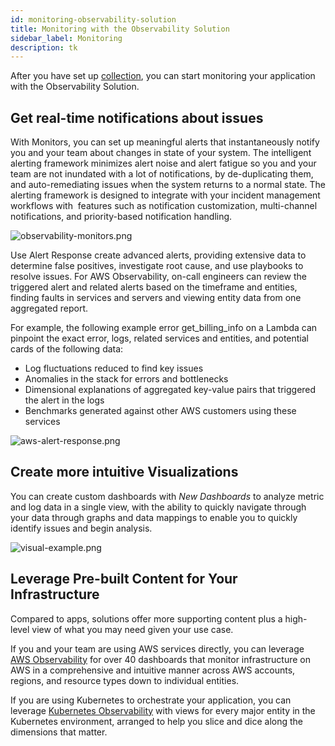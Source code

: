 ```yaml
---
id: monitoring-observability-solution
title: Monitoring with the Observability Solution
sidebar_label: Monitoring
description: tk
---
```


After you have set up [collection](set-up-collection-observability.md), you can start monitoring your application with the Observability Solution.

## Get real-time notifications about issues

With Monitors, you can set up meaningful alerts that instantaneously notify you and your team about changes in state of your system. The intelligent alerting framework minimizes alert noise and alert fatigue so you and your team are not inundated with a lot of notifications, by de-duplicating them, and auto-remediating issues when the system returns to a normal state. The alerting framework is designed to integrate with your incident management workflows with  features such as notification customization, multi-channel notifications, and priority-based notification handling. 

![observability-monitors.png](/img/observability/observability-monitors.png)

Use Alert Response create advanced alerts, providing extensive data to determine false positives, investigate root cause, and use playbooks to resolve issues. For AWS Observability, on-call engineers can review the triggered alert and related alerts based on the timeframe and entities, finding faults in services and servers and viewing entity data from one aggregated report.

For example, the following example error get_billing_info on a Lambda can pinpoint the exact error, logs, related services and entities, and potential cards of the following data:

* Log fluctuations reduced to find key issues
* Anomalies in the stack for errors and bottlenecks
* Dimensional explanations of aggregated key-value pairs that triggered the alert in the logs
* Benchmarks generated against other AWS customers using these services

![aws-alert-response.png](/img/observability/aws-alert-response.png)

## Create more intuitive Visualizations

You can create custom dashboards with *New Dashboards* to analyze metric and log data in a single view, with the ability to quickly navigate through your data through graphs and data mappings to enable you to quickly identify issues and begin analysis.

![visual-example.png](/img/observability/visual-example.png)

## Leverage Pre-built Content for Your Infrastructure

Compared to apps, solutions offer more supporting content plus a high-level view of what you may need given your use case.

If you and your team are using AWS services directly, you can leverage [AWS Observability](https://www.sumologic.com/lp/aws-observability/) for over 40 dashboards that monitor infrastructure on AWS in a comprehensive and intuitive manner across AWS accounts, regions, and resource types down to individual entities.

If you are using Kubernetes to orchestrate your application, you can leverage [Kubernetes Observability](/docs/observability/kubernetes-solution/navigate-kubernetes-environment) with views for every major entity in the Kubernetes environment, arranged to help you slice and dice along the dimensions that matter.
 
